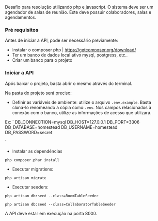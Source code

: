 
Desafio para resolução utilizando php e javascript. O sistema deve ser um agendador de salas de reunião. Este deve possuir colaboradores, salas e agendamentos.


### Pré requisitos

Antes de iniciar a API, pode ser necessário previamente:

* Instalar o composer php | https://getcomposer.org/download/
* Ter um banco de dados local ativo mysql, postgress, etc..
* Criar um banco para o projeto

### Iniciar a API

Após baixar o projeto, basta abrir o mesmo através do terminal.

Na pasta do projeto será preciso: 

* Definir as variáveis de ambiente: utilize o arquivo `.env.example`. Basta cloná-lo renomeando a cópia como `.env`. Nos campos relacionados à conexão com o banco, utilize as informações de acesso que utilizará.

Ex:
`
DB_CONNECTION=mysql
DB_HOST=127.0.0.1
DB_PORT=3306
DB_DATABASE=homestead
DB_USERNAME=homestead
DB_PASSWORD=secret

`


* Instalar as dependências 

`php composer.phar install`

* Executar migrations:

`php artisan migrate`

* Executar seeders:

`php artisan db:seed --class=RoomTableSeeder`

`php artisan db:seed --class=CollaboratorTableSeeder`

A API deve estar em execução na porta 8000. 

